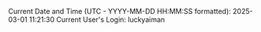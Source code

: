 Current Date and Time (UTC - YYYY-MM-DD HH:MM:SS formatted): 2025-03-01 11:21:30
Current User's Login: luckyaiman
